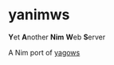 # yanimws

**Y**et **A**nother **Nim** **W**eb **S**erver

A Nim port of [yagows](https://github.com/qszhu/yagows)

